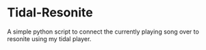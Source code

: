 # Tidal-Resonite
A simple python script to connect the currently playing song over to resonite using my tidal player.
